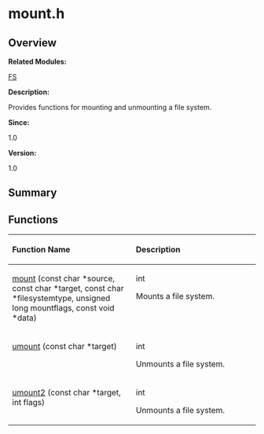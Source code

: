 # mount.h<a name="EN-US_TOPIC_0000001054829487"></a>

## **Overview**<a name="section950397658084831"></a>

**Related Modules:**

[FS](fs.md)

**Description:**

Provides functions for mounting and unmounting a file system. 

**Since:**

1.0

**Version:**

1.0

## **Summary**<a name="section2087249887084831"></a>

## Functions<a name="func-members"></a>

<a name="table1880051874084831"></a>
<table><thead align="left"><tr id="row360039547084831"><th class="cellrowborder" valign="top" width="50%" id="mcps1.1.3.1.1"><p id="p2144973848084831"><a name="p2144973848084831"></a><a name="p2144973848084831"></a>Function Name</p>
</th>
<th class="cellrowborder" valign="top" width="50%" id="mcps1.1.3.1.2"><p id="p1764744959084831"><a name="p1764744959084831"></a><a name="p1764744959084831"></a>Description</p>
</th>
</tr>
</thead>
<tbody><tr id="row183516001084831"><td class="cellrowborder" valign="top" width="50%" headers="mcps1.1.3.1.1 "><p id="p1616066713084831"><a name="p1616066713084831"></a><a name="p1616066713084831"></a><a href="fs.md#gadaaf1ec8aa37137233fa25d2b3af9fc8">mount</a> (const char *source, const char *target, const char *filesystemtype, unsigned long mountflags, const void *data)</p>
</td>
<td class="cellrowborder" valign="top" width="50%" headers="mcps1.1.3.1.2 "><p id="p1969982428084831"><a name="p1969982428084831"></a><a name="p1969982428084831"></a>int </p>
<p id="p1231014681084831"><a name="p1231014681084831"></a><a name="p1231014681084831"></a>Mounts a file system. </p>
</td>
</tr>
<tr id="row570129409084831"><td class="cellrowborder" valign="top" width="50%" headers="mcps1.1.3.1.1 "><p id="p1395679296084831"><a name="p1395679296084831"></a><a name="p1395679296084831"></a><a href="fs.md#ga44634cfa8bcc732c29bcdf5822095422">umount</a> (const char *target)</p>
</td>
<td class="cellrowborder" valign="top" width="50%" headers="mcps1.1.3.1.2 "><p id="p377772780084831"><a name="p377772780084831"></a><a name="p377772780084831"></a>int </p>
<p id="p2049370354084831"><a name="p2049370354084831"></a><a name="p2049370354084831"></a>Unmounts a file system. </p>
</td>
</tr>
<tr id="row679078840084831"><td class="cellrowborder" valign="top" width="50%" headers="mcps1.1.3.1.1 "><p id="p1018837930084831"><a name="p1018837930084831"></a><a name="p1018837930084831"></a><a href="fs.md#ga2125a021d10f7a28a66cbc9335ad826f">umount2</a> (const char *target, int flags)</p>
</td>
<td class="cellrowborder" valign="top" width="50%" headers="mcps1.1.3.1.2 "><p id="p1418786361084831"><a name="p1418786361084831"></a><a name="p1418786361084831"></a>int </p>
<p id="p582388988084831"><a name="p582388988084831"></a><a name="p582388988084831"></a>Unmounts a file system. </p>
</td>
</tr>
</tbody>
</table>

